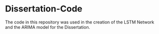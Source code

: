 # Dissertation-Code
The code in this repository was used in the creation of the LSTM Network and the ARIMA model for the Dissertation.

